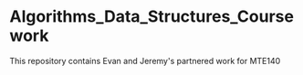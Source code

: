 # Algorithms_Data_Structures_Coursework

This repository contains Evan and Jeremy's partnered work for MTE140

